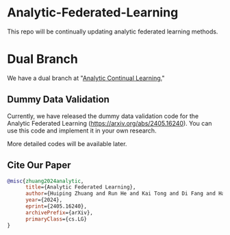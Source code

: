 # Analytic-Federated-Learning
This repo will be continually updating analytic federated learning methods.
# Dual Branch

We have a dual branch at "[Analytic Continual Learning.](https://github.com/ZHUANGHP/Analytic-continual-learning)" 

## Dummy Data Validation

Currently, we have released the dummy data validation code for the Analytic Federated Learning (https://arxiv.org/abs/2405.16240). You can use this code and implement it in your own research.

More detailed codes will be available later.


## Cite Our Paper
```bib
@misc{zhuang2024analytic,
      title={Analytic Federated Learning}, 
      author={Huiping Zhuang and Run He and Kai Tong and Di Fang and Han Sun and Haoran Li and Tianyi Chen and Ziqian Zeng},
      year={2024},
      eprint={2405.16240},
      archivePrefix={arXiv},
      primaryClass={cs.LG}
}
```
